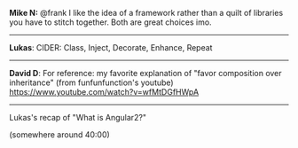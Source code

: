 

**Mike N:** @frank I like the idea of a framework rather than a quilt
of libraries you have to stitch together. Both are great choices
imo.

--------------------------------------------------------------------------------

**Lukas**: CIDER: Class, Inject, Decorate, Enhance, Repeat

--------------------------------------------------------------------------------

**David D**: For reference: my favorite explanation of "favor composition over inheritance" (from funfunfunction's youtube)
https://www.youtube.com/watch?v=wfMtDGfHWpA


--------------------------------------------------------------------------------

Lukas's recap of "What is Angular2?"

(somewhere around 40:00)
